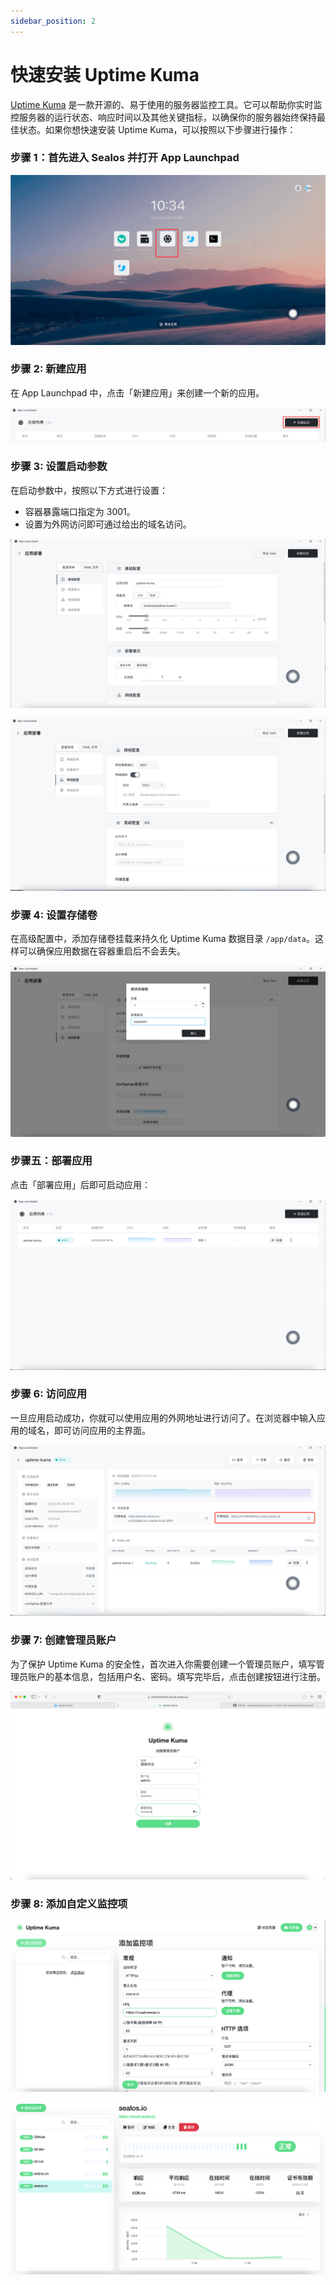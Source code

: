 ```yaml
---
sidebar_position: 2
---
```


# 快速安装 Uptime Kuma

[Uptime Kuma](https://github.com/louislam/uptime-kuma) 是一款开源的、易于使用的服务器监控工具。它可以帮助你实时监控服务器的运行状态、响应时间以及其他关键指标，以确保你的服务器始终保持最佳状态。如果你想快速安装 Uptime Kuma，可以按照以下步骤进行操作：

### 步骤 1：首先进入 Sealos 并打开 App Launchpad

![](./images/uptimekuma_img-1.png)

### 步骤 2: 新建应用

在 App Launchpad 中，点击「新建应用」来创建一个新的应用。

![](./images/uptimekuma_img-2.png)

### 步骤 3: 设置启动参数

在启动参数中，按照以下方式进行设置：

- 容器暴露端口指定为 3001。
- 设置为外网访问即可通过给出的域名访问。

![](./images/uptimekuma_img-3.png)

![](./images/uptimekuma_img-4.png)

### 步骤 4: 设置存储卷

在高级配置中，添加存储卷挂载来持久化 Uptime Kuma 数据目录 `/app/data`。这样可以确保应用数据在容器重启后不会丢失。

![](./images/uptimekuma_img-5.png)

### 步骤五：部署应用

点击「部署应用」后即可启动应用：

![](./images/uptimekuma_img-6.png)

### 步骤 6: 访问应用

一旦应用启动成功，你就可以使用应用的外网地址进行访问了。在浏览器中输入应用的域名，即可访问应用的主界面。

![](./images/uptimekuma_img-7.png)

### 步骤 7: 创建管理员账户

为了保护 Uptime Kuma 的安全性，首次进入你需要创建一个管理员账户，填写管理员账户的基本信息，包括用户名、密码。填写完毕后，点击创建按钮进行注册。

![](./images/uptimekuma_img-8.png)

### 步骤 8: 添加自定义监控项

![](./images/uptimekuma_img-9.png)

![](./images/uptimekuma_img-10.png)